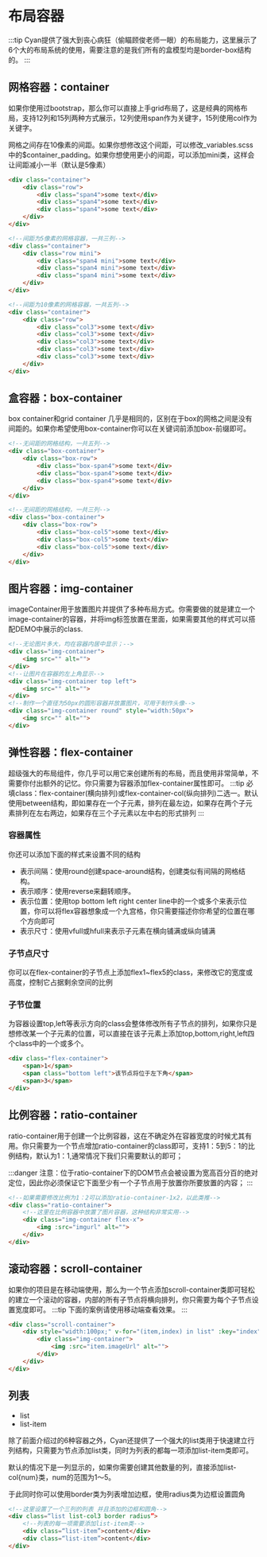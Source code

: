 # 布局容器
:::tip
Cyan提供了强大到丧心病狂（偷瞄顾俊老师一眼）的布局能力，这里展示了6个大的布局系统的使用，需要注意的是我们所有的盒模型均是border-box结构的。
:::
## 网格容器：container
如果你使用过bootstrap，那么你可以直接上手grid布局了，这是经典的网格布局，支持12列和15列两种方式展示，12列使用span作为关键字，15列使用col作为关键字。

网格之间存在10像素的间距。如果你想修改这个间距，可以修改_variables.scss中的$container_padding。如果你想使用更小的间距，可以添加mini类，这样会让间距减小一半（默认是5像素）
```html
<div class="container">
    <div class="row">
        <div class="span4">some text</div>
        <div class="span4">some text</div>
        <div class="span4">some text</div>
    </div>
</div>
```
```html
<!--间距为5像素的网格容器，一共三列-->
<div class="container">
    <div class="row mini">
        <div class="span4 mini">some text</div>
        <div class="span4 mini">some text</div>
        <div class="span4 mini">some text</div>
    </div>
</div>
```
```html
<!--间距为10像素的网格容器，一共五列-->
<div class="container">
    <div class="row">
        <div class="col3">some text</div>
        <div class="col3">some text</div>
        <div class="col3">some text</div>
        <div class="col3">some text</div>
        <div class="col3">some text</div>
    </div>
</div>
```

## 盒容器：box-container
box container和grid container 几乎是相同的，区别在于box的网格之间是没有间距的。如果你希望使用box-container你可以在关键词前添加box-前缀即可。
```html
<!--无间距的网格结构，一共五列-->
<div class="box-container">
    <div class="box-row">
        <div class="box-span4">some text</div>
        <div class="box-span4">some text</div>
        <div class="box-span4">some text</div>
    </div>
</div>
```
```html
<!--无间距的网格结构，一共三列-->
<div class="box-container">
    <div class="box-row">
        <div class="box-col5">some text</div>
        <div class="box-col5">some text</div>
        <div class="box-col5">some text</div>
    </div>
</div>
```
## 图片容器：img-container
imageContainer用于放置图片并提供了多种布局方式。你需要做的就是建立一个image-container的容器，并将img标签放置在里面，如果需要其他的样式可以搭配DEMO中展示的class.
<Cyan-ImgContainer></Cyan-ImgContainer>
```html
<!--无论图片多大，均在容器内居中显示；-->
<div class="img-container">
    <img src="" alt="">
</div>
<!--让图片在容器的左上角显示-->
<div class="img-container top left">
    <img src="" alt="">
</div>
<!--制作一个直径为50px的圆形容器并放置图片，可用于制作头像-->
<div class="img-container round" style="width:50px">
    <img src="" alt="">
</div>
```

## 弹性容器：flex-container
超级强大的布局组件，你几乎可以用它来创建所有的布局，而且使用非常简单，不需要你付出额外的记忆。你只需要为容器添加flex-container属性即可。
:::tip
必填class：flex-container(横向排列)或flex-container-col(纵向排列)二选一。默认使用between结构，即如果存在一个子元素，排列在最左边，如果存在两个子元素排列在左右两边，如果存在三个子元素以左中右的形式排列
:::
### 容器属性
你还可以添加下面的样式来设置不同的结构
* 表示间隔：使用round创建space-around结构，创建类似有间隔的网格结构。
* 表示顺序：使用reverse来翻转顺序。
* 表示位置：使用top bottom left right center line中的一个或多个来表示位置，你可以将flex容器想象成一个九宫格，你只需要描述你你希望的位置在哪个方向即可
* 表示尺寸：使用vfull或hfull来表示子元素在横向铺满或纵向铺满
<Cyan-FlexContainer></Cyan-FlexContainer>
### 子节点尺寸
你可以在flex-container的子节点上添加flex1~flex5的class，来修改它的宽度或高度，控制它占据剩余空间的比例

### 子节位置
为容器设置top,left等表示方向的class会整体修改所有子节点的排列，如果你只是想修改某一个子元素的位置，可以直接在该子元素上添加top,bottom,right,left四个class中的一个或多个。
```html
<div class="flex-container">
    <span>1</span>
    <span class="bottom left">该节点将位于左下角</span>
    <span>3</span>
</div>
```

## 比例容器：ratio-container
ratio-container用于创建一个比例容器，这在不确定外在容器宽度的时候尤其有用。你只需要为一个节点增加ratio-container的class即可，支持1：5到5：1的比例结构，默认为1：1,通常情况下我们只需要默认的即可；

:::danger
注意：位于ratio-container下的DOM节点会被设置为宽高百分百的绝对定位，因此你必须保证它下面至少有一个子节点用于放置你所要放置的内容；
:::

<Cyan-RatioContainer></Cyan-RatioContainer>
```html
<!--如果需要修改比例为1：2可以添加ratio-container-1x2，以此类推-->
<div class="ratio-container">
    <!--这里在比例容器中放置了图片容器，这种结构非常实用-->
    <div class="img-container flex-x">
        <img :src="imgurl" alt="">
    </div>
</div>
```
## 滚动容器：scroll-container
如果你的项目是在移动端使用，那么为一个节点添加scroll-container类即可轻松的建立一个滚动的容器，内部的所有子节点将横向排列，你只需要为每个子节点设置宽度即可。
:::tip
下面的案例请使用移动端查看效果。
:::
<Cyan-ScrollContainer></Cyan-ScrollContainer>
```html
<div class="scroll-container">
    <div style="width:100px;" v-for="(item,index) in list" :key="index">
        <div class="img-container">
            <img :src="item.imageUrl" alt="">
        </div>
    </div>
</div>
```
## 列表
* list
* list-item

除了前面介绍过的6种容器之外，Cyan还提供了一个强大的list类用于快速建立行列结构，只需要为节点添加list类，同时为列表的都每一项添加list-item类即可。

默认的情况下是一列显示的，如果你需要创建其他数量的列，直接添加list-col{num}类，num的范围为1～5。

于此同时你可以使用border类为列表增加边框，使用radius类为边框设置圆角


```html
<!--这里设置了一个三列的列表 并且添加的边框和圆角-->
<div class=“list list-col3 border radius”>
	<!--列表的每一项需要添加list-item类-->
	<div class=“list-item”>content</div>
	<div class=“list-item”>content</div>
</div>
```
<Cyan-List></Cyan-List>